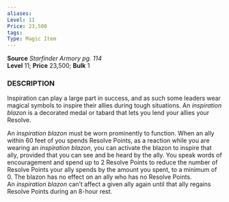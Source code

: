 ```yaml
---
aliases: 
Level: 11
Price: 23,500
tags: 
Type: Magic Item
---
```

**Source** _Starfinder Armory pg. 114_  
**Level** 11; **Price** 23,500; **Bulk** 1

### DESCRIPTION

Inspiration can play a large part in success, and as such some leaders wear magical symbols to inspire their allies during tough situations. An _inspiration blazon_ is a decorated medal or tabard that lets you lend your allies your Resolve.  
  
An _inspiration blazon_ must be worn prominently to function. When an ally within 60 feet of you spends Resolve Points, as a reaction while you are wearing an _inspiration blazon_, you can activate the blazon to inspire that ally, provided that you can see and be heard by the ally. You speak words of encouragement and spend up to 2 Resolve Points to reduce the number of Resolve Points your ally spends by the amount you spent, to a minimum of 0. The blazon has no effect on an ally who has no Resolve Points. An _inspiration blazon_ can’t affect a given ally again until that ally regains Resolve Points during an 8-hour rest.